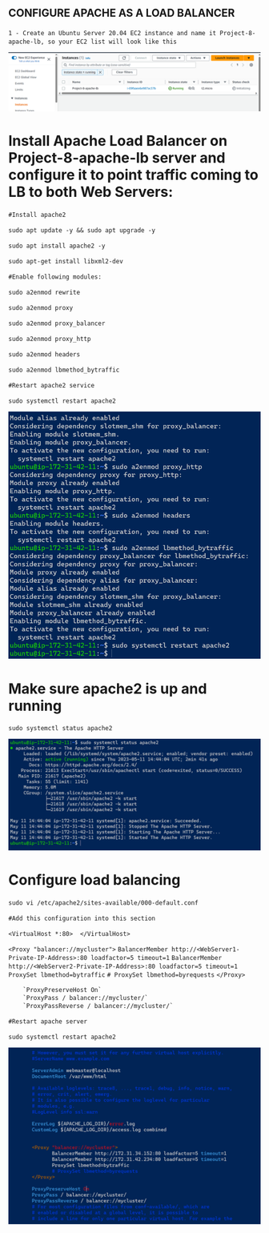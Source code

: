 ## CONFIGURE APACHE AS A LOAD BALANCER

`1 - Create an Ubuntu Server 20.04 EC2 instance and name it Project-8-apache-lb, so your EC2 list will look like this`

![ApacheServer](./Images/ApacheServer.png)

# Install Apache Load Balancer on Project-8-apache-lb server and configure it to point traffic coming to LB to both Web Servers:

`#Install apache2`

`sudo apt update -y && sudo apt upgrade -y`

`sudo apt install apache2 -y`

`sudo apt-get install libxml2-dev`

`#Enable following modules:`

`sudo a2enmod rewrite`

`sudo a2enmod proxy`

`sudo a2enmod proxy_balancer`

`sudo a2enmod proxy_http`

`sudo a2enmod headers`

`sudo a2enmod lbmethod_bytraffic`

`#Restart apache2 service`

`sudo systemctl restart apache2`

![installing-apache-load-balancer](./Images/installing-apache-load-balancer.png)

# Make sure apache2 is up and running

`sudo systemctl status apache2`

![apache-running-status](./Images/apache-running-status.png)

# Configure load balancing

`sudo vi /etc/apache2/sites-available/000-default.conf`

`#Add this configuration into this section` 

`<VirtualHost *:80>  </VirtualHost>`

`<Proxy "balancer://mycluster">`
               `BalancerMember http://<WebServer1-Private-IP-Address>:80 loadfactor=5 timeout=1`
               `BalancerMember http://<WebServer2-Private-IP-Address>:80 loadfactor=5 timeout=1`
               `ProxySet lbmethod=bytraffic`
               `# ProxySet lbmethod=byrequests`
        `</Proxy>`

        `ProxyPreserveHost On`
        `ProxyPass / balancer://mycluster/`
        `ProxyPassReverse / balancer://mycluster/`

`#Restart apache server`

`sudo systemctl restart apache2`

![loadbalancer-details](./Images/loadbalancer-details.png)
